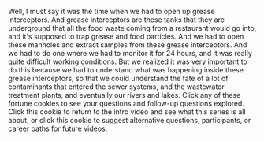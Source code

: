 
Well, I must say it was the time
when we had to open up grease interceptors.
And grease interceptors are these tanks
that they are underground
that all the food waste
coming from a restaurant would go into,
and it&#39;s supposed to trap grease and food particles.
And we had to open these manholes
and extract samples from these grease interceptors.
And we had to do one
where we had to monitor it for 24 hours,
and it was really quite difficult working conditions.
But we realized it was very important to do this
because we had to understand what was happening
inside these grease interceptors,
so that we could understand the fate
of a lot of contaminants that entered the sewer systems,
and the wastewater treatment plants,
and eventually our rivers and lakes.
Click any of these fortune cookies
to see your questions and follow-up questions explored.
Click this cookie to return to the intro video
and see what this series is all about,
or click this cookie to suggest
alternative questions,
participants,
or career paths
for future videos.
